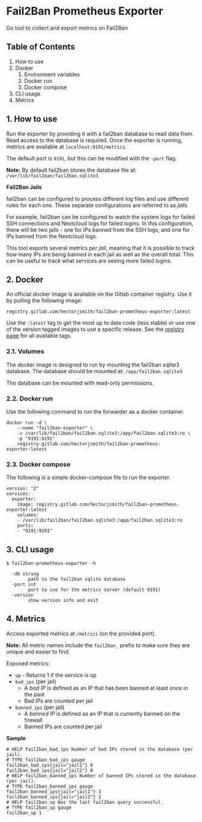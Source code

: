 # Fail2Ban Prometheus Exporter

Go tool to collect and export metrics on Fail2Ban

## Table of Contents
1. How to use
2. Docker
    1. Environment variables
    2. Docker run
    3. Docker compose
3. CLI usage
4. Metrics

## 1. How to use

Run the exporter by providing it with a fail2ban database to read data from.
Read access to the database is required.
Once the exporter is running, metrics are available at `localhost:9191/metrics`.

The default port is `9191`, but this can be modified with the `-port` flag.

**Note:** By default fail2ban stores the database file at: `/var/lib/fail2ban/fail2ban.sqlite3`

**Fail2Ban Jails**

fail2ban can be configured to process different log files and use different rules for each one.
These separate configurations are referred to as *jails*.

For example, fail2ban can be configured to watch the system logs for failed SSH connections and Nextcloud logs for failed logins.
In this configuration, there will be two jails - one for IPs banned from the SSH logs, and one for IPs banned from the Nextcloud logs.

This tool exports several metrics *per jail*, meaning that it is possible to track how many IPs are being banned in each jail as well as the overall total.
This can be useful to track what services are seeing more failed logins.

## 2. Docker

An official docker image is available on the Gitlab container registry.
Use it by pulling the following image:

```
registry.gitlab.com/hectorjsmith/fail2ban-prometheus-exporter:latest
```

Use the `:latest` tag to get the most up to date code (less stable) or use one of the version tagged images to use a specific release.
See the [registry page](https://gitlab.com/hectorjsmith/fail2ban-prometheus-exporter/container_registry) for all available tags.

### 2.1. Volumes

The docker image is designed to run by mounting the fail2ban sqlite3 database.
The database should be mounted at: `/app/fail2ban.sqlite3`

The database can be mounted with read-only permissions.

### 2.2. Docker run

Use the following command to run the forwarder as a docker container.

```
docker run -d \
    --name "fail2ban-exporter" \
    -v /var/lib/fail2ban/fail2ban.sqlite3:/app/fail2ban.sqlite3:ro \
    -p "9191:9191"
    registry.gitlab.com/hectorjsmith/fail2ban-prometheus-exporter:latest
```

### 2.3. Docker compose

The following is a simple docker-compose file to run the exporter.

```
version: "2"
services:
  exporter:
    image: registry.gitlab.com/hectorjsmith/fail2ban-prometheus-exporter:latest
    volumes:
    - /var/lib/fail2ban/fail2ban.sqlite3:/app/fail2ban.sqlite3:ro
    ports:
    - "9191:9191"
```

## 3. CLI usage

```
$ fail2ban-prometheus-exporter -h

  -db string
        path to the fail2ban sqlite database
  -port int
        port to use for the metrics server (default 9191)
  -version
        show version info and exit
```

## 4. Metrics

Access exported metrics at `/metrics` (on the provided port).

**Note:** All metric names include the `fail2ban_` prefix to make sure they are unique and easier to find.

Exposed metrics:
* `up` - Returns 1 if the service is up
* `bad_ips` (per jail)
    * A *bad IP* is defined as an IP that has been banned at least once in the past
    * Bad IPs are counted per jail
* `banned_ips` (per jail)
    * A *banned IP* is defined as an IP that is currently banned on the firewall
    * Banned IPs are counted per jail

**Sample**

```
# HELP fail2ban_bad_ips Number of bad IPs stored in the database (per jail).
# TYPE fail2ban_bad_ips gauge
fail2ban_bad_ips{jail="jail1"} 6
fail2ban_bad_ips{jail="jail2"} 8
# HELP fail2ban_banned_ips Number of banned IPs stored in the database (per jail).
# TYPE fail2ban_banned_ips gauge
fail2ban_banned_ips{jail="jail1"} 3
fail2ban_banned_ips{jail="jail2"} 2
# HELP fail2ban_up Was the last fail2ban query successful.
# TYPE fail2ban_up gauge
fail2ban_up 1
```
